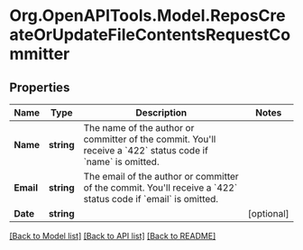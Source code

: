 # Org.OpenAPITools.Model.ReposCreateOrUpdateFileContentsRequestCommitter

## Properties

Name | Type | Description | Notes
------------ | ------------- | ------------- | -------------
**Name** | **string** | The name of the author or committer of the commit. You&#39;ll receive a &#x60;422&#x60; status code if &#x60;name&#x60; is omitted. | 
**Email** | **string** | The email of the author or committer of the commit. You&#39;ll receive a &#x60;422&#x60; status code if &#x60;email&#x60; is omitted. | 
**Date** | **string** |  | [optional] 

[[Back to Model list]](../README.md#documentation-for-models) [[Back to API list]](../README.md#documentation-for-api-endpoints) [[Back to README]](../README.md)

